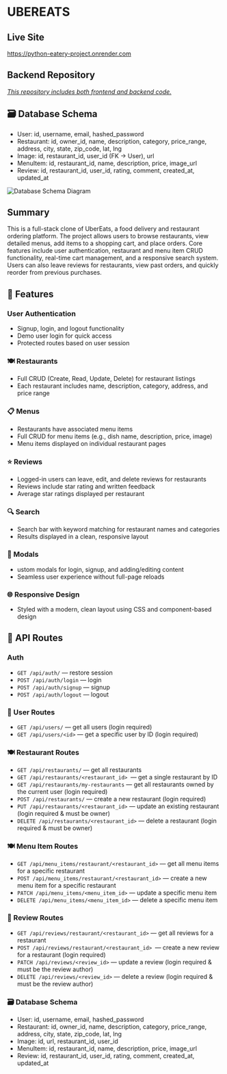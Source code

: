 # UBEREATS

## Live Site
https://python-eatery-project.onrender.com

## Backend Repository
[_This repository includes both frontend and backend code._](https://github.com/adubz510/python-eatery-project.git)

## 🗃 Database Schema

- User: id, username, email, hashed_password
- Restaurant: id, owner_id, name, description, category, price_range, address, city, state, zip_code, lat, lng
- Image: id, restaurant_id, user_id (FK → User), url
- MenuItem: id, restaurant_id, name, description, price, image_url
- Review: id, restaurant_id, user_id, rating, comment, created_at, updated_at

![Database Schema Diagram](https://res.cloudinary.com/drasm4tug/image/upload/v1747503624/Screenshot_2025-05-16_at_2.50.49_PM_t9oxpf.png)



## Summary

This is a full-stack clone of UberEats, a food delivery and restaurant ordering platform. The project allows users to browse restaurants, view detailed menus, add items to a shopping cart, and place orders. Core features include user authentication, restaurant and menu item CRUD functionality, real-time cart management, and a responsive search system. Users can also leave reviews for restaurants, view past orders, and quickly reorder from previous purchases. 


## 🔧 Features
### User Authentication
- Signup, login, and logout functionality
- Demo user login for quick access
- Protected routes based on user session

### 🍽️ Restaurants
- Full CRUD (Create, Read, Update, Delete) for restaurant listings
- Each restaurant includes name, description, category, address, and price range

### 📋 Menus
- Restaurants have associated menu items
- Full CRUD for menu items (e.g., dish name, description, price, image)
- Menu items displayed on individual restaurant pages

### ⭐ Reviews
- Logged-in users can leave, edit, and delete reviews for restaurants
- Reviews include star rating and written feedback
- Average star ratings displayed per restaurant


### 🔍 Search
- Search bar with keyword matching for restaurant names and categories
- Results displayed in a clean, responsive layout

### 📱 Modals
- ustom modals for login, signup, and adding/editing content
- Seamless user experience without full-page reloads

### 🌐 Responsive Design
- Styled with a modern, clean layout using CSS and component-based design


## 📂 API Routes

### Auth
- `GET /api/auth/` — restore session
- `POST /api/auth/login` — login
- `POST /api/auth/signup` — signup
- `POST /api/auth/logout` — logout

### 👤 User Routes
- `GET /api/users/` — get all users (login required)
- `GET /api/users/<id>` — get a specific user by ID (login required)

### 🍽️ Restaurant Routes
- `GET /api/restaurants/` — get all restaurants
- `GET /api/restaurants/<restaurant_id> `— get a single restaurant by ID
- `GET /api/restaurants/my-restaurants` — get all restaurants owned by the current user (login required)
- `POST /api/restaurants/` — create a new restaurant (login required)
- `PUT /api/restaurants/<restaurant_id>` — update an existing restaurant (login required & must be owner)
- `DELETE /api/restaurants/<restaurant_id>` — delete a restaurant (login required & must be owner)

### 🍽️ Menu Item Routes
- `GET /api/menu_items/restaurant/<restaurant_id>` — get all menu items for a specific restaurant
- `POST /api/menu_items/restaurant/<restaurant_id>` — create a new menu item for a specific restaurant
- `PATCH /api/menu_items/<menu_item_id>` — update a specific menu item
- `DELETE /api/menu_items/<menu_item_id>` — delete a specific menu item

### 📝 Review Routes
- `GET /api/reviews/restaurant/<restaurant_id>` — get all reviews for a restaurant
- `POST /api/reviews/restaurant/<restaurant_id> `— create a new review for a restaurant (login required)
- `PATCH /api/reviews/<review_id>` — update a review (login required & must be the review author)
- `DELETE /api/reviews/<review_id>` — delete a review (login required & must be the review author)

### 🗃 Database Schema
- User: id, username, email, hashed_password
- Restaurant: id, owner_id, name, description, category, price_range, address, city, state, zip_code, lat, lng
- Image: id, url, restaurant_id, user_id
- MenuItem: id, restaurant_id, name, description, price, image_url
- Review: id, restaurant_id, user_id, rating, comment, created_at, updated_at


